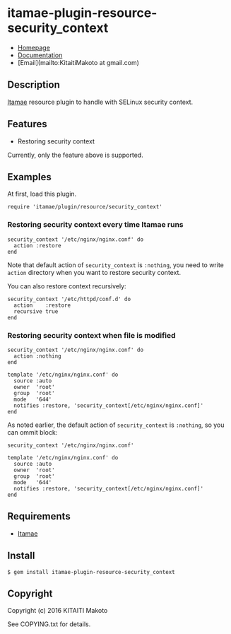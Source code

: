 itamae-plugin-resource-security_context
=======================================

* [Homepage](https://rubygems.org/gems/itamae-plugin-resource-security_context)
* [Documentation](http://rubydoc.info/gems/itamae-plugin-resource-security_context/frames)
* [Email](mailto:KitaitiMakoto at gmail.com)

Description
-----------

[Itamae][] resource plugin to handle with SELinux security context.

Features
--------

* Restoring security context

Currently, only the feature above is supported.

Examples
--------

At first, load this plugin.

    require 'itamae/plugin/resource/security_context'

### Restoring security context every time Itamae runs

    security_context '/etc/nginx/nginx.conf' do
      action :restore
    end

Note that default action of `security_context` is `:nothing`, you need to write `action` directory when you want to restore security context.

You can also restore context recursively:

    security_context '/etc/httpd/conf.d' do
      action    :restore
      recursive true
    end

### Restoring security context when file is modified

    security_context '/etc/nginx/nginx.conf' do
      action :nothing
    end

    template '/etc/nginx/nginx.conf' do
      source :auto
      owner  'root'
      group  'root'
      mode   '644'
      notifies :restore, 'security_context[/etc/nginx/nginx.conf]'
    end

As noted earlier, the default action of `security_context` is `:nothing`, so you can ommit block:

    security_context '/etc/nginx/nginx.conf'

    template '/etc/nginx/nginx.conf' do
      source :auto
      owner  'root'
      group  'root'
      mode   '644'
      notifies :restore, 'security_context[/etc/nginx/nginx.conf]'
    end

Requirements
------------

* [Itamae][]

Install
-------

    $ gem install itamae-plugin-resource-security_context

Copyright
---------

Copyright (c) 2016 KITAITI Makoto

See COPYING.txt for details.

[Itamae]: http://itamae.kitchen
